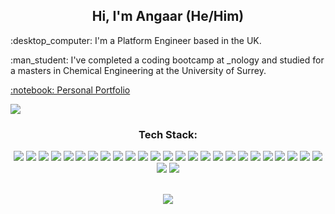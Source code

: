 <h2 align="center"> Hi, I'm Angaar (He/Him) </h2> 
<p> :desktop_computer:	I'm a Platform Engineer based in  the UK. </p>
<p> :man_student: I've completed a coding bootcamp at _nology and studied for a masters in Chemical Engineering at the University of Surrey. </p>    
<!--- <p> 🌱 I’m currently learning <strong> TypeScript </strong> and <strong> Node.js. </strong> </p> ---> 
<p> <a href = "https://www.angaaruriakhil.com" target = "_blank"> :notebook: Personal Portfolio </a> </p> 
<p> <a href = "https://www.linkedin.com/in/angaar-uriakhil-1723a71b4/" target = "_blank"> <img src = "https://img.shields.io/badge/linkedin-%230077B5.svg?style=for-the-badge&logo=linkedin&logoColor=white" /> </a> </p> 
<h3 align="center"> Tech Stack: </h3> 
 <div align="center">
    <img src = "https://img.shields.io/badge/Microsoft_Azure-0089D6?style=for-the-badge&logo=microsoft-azure&logoColor=white"/> 
    <img src = "https://img.shields.io/badge/Powershell-2CA5E0?style=for-the-badge&logo=powershell&logoColor=white"/> 
    <img src = "https://img.shields.io/badge/Azure_DevOps-0078D7?style=for-the-badge&logo=azure-devops&logoColor=white"/> 
    <img src = "https://img.shields.io/badge/GNU%20Bash-4EAA25?style=for-the-badge&logo=GNU%20Bash&logoColor=white"/>
    <img src = "https://img.shields.io/badge/terraform-%235835CC.svg?style=for-the-badge&logo=terraform&logoColor=white"/>
    <img src = "https://img.shields.io/badge/power_bi-F2C811?style=for-the-badge&logo=powerbi&logoColor=black"/>
    <img src = "https://img.shields.io/badge/Microsoft%20SQL%20Server-CC2927?style=for-the-badge&logo=microsoft%20sql%20server&logoColor=white"/>
    <img src = "https://img.shields.io/badge/kubernetes-%23326ce5.svg?style=for-the-badge&logo=kubernetes&logoColor=white"/>
    <img src = "https://img.shields.io/badge/Postman-FF6C37?style=for-the-badge&logo=postman&logoColor=white"/>
    <img src = "https://img.shields.io/badge/SonarQube-black?style=for-the-badge&logo=sonarqube&logoColor=4E9BCD"/>
    <img src = "https://img.shields.io/badge/Microsoft_Office-D83B01?style=for-the-badge&logo=microsoft-office&logoColor=white"/>
    <img src = "https://img.shields.io/badge/packer-%23E7EEF0.svg?style=for-the-badge&logo=packer&logoColor=%2302A8EF"/>
    <img src = "https://img.shields.io/badge/React-20232A?style=for-the-badge&logo=react&logoColor=61DAFB" />
    <img src = "https://img.shields.io/badge/Next-black?style=for-the-badge&logo=next.js&logoColor=white" />
    <img src = "https://img.shields.io/badge/JavaScript-F7DF1E?style=for-the-badge&logo=javascript&logoColor=black" />
    <img src = "https://img.shields.io/badge/Sass-CC6699?style=for-the-badge&logo=sass&logoColor=white" />
    <img src = "https://img.shields.io/badge/MySQL-00000F?style=for-the-badge&logo=mysql&logoColor=white" />
    <img src = "https://img.shields.io/badge/java-%23ED8B00.svg?style=for-the-badge&logo=java&logoColor=white"/>
    <img src = "https://img.shields.io/badge/python-3670A0?style=for-the-badge&logo=python&logoColor=ffdd54"/>
    <img src = "https://img.shields.io/badge/pandas-%23150458.svg?style=for-the-badge&logo=pandas&logoColor=white"/> 
    <img src = "https://img.shields.io/badge/typescript-%23007ACC.svg?style=for-the-badge&logo=typescript&logoColor=white" />
    <img src = "https://img.shields.io/badge/html5-%23E34F26.svg?style=for-the-badge&logo=html5&logoColor=white"/> 
    <img src = "https://img.shields.io/badge/bootstrap-%23563D7C.svg?style=for-the-badge&logo=bootstrap&logoColor=white"/> 
    <img src = "https://img.shields.io/badge/NPM-%23000000.svg?style=for-the-badge&logo=npm&logoColor=white" /> 
    <img src = "https://img.shields.io/badge/git-%23F05033.svg?style=for-the-badge&logo=git&logoColor=white"/> 
    <img src = "https://img.shields.io/badge/-jest-%23C21325?style=for-the-badge&logo=jest&logoColor=white"/> 
    <img src = "https://img.shields.io/badge/-cypress-%23E5E5E5?style=for-the-badge&logo=cypress&logoColor=058a5e">
 

</div>
<br>
<p align="center">
<a href="https://github.com/anuraghazra/github-readme-stats">
  <img src="https://github-readme-stats.vercel.app/api?username=angaaruriakhil&show_icons=true&theme=tokyonight"/>
</a>
</p> 
